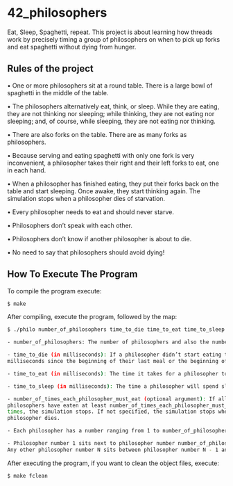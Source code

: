 # 42_philosophers

Eat, Sleep, Spaghetti, repeat. This project is about learning how threads work by precisely timing a group of 
philosophers on when to pick up forks and eat spaghetti without dying from hunger.

## Rules of the project
• One or more philosophers sit at a round table.
There is a large bowl of spaghetti in the middle of the table.

• The philosophers alternatively eat, think, or sleep.
While they are eating, they are not thinking nor sleeping;
while thinking, they are not eating nor sleeping;
and, of course, while sleeping, they are not eating nor thinking.

• There are also forks on the table. There are as many forks as philosophers.

• Because serving and eating spaghetti with only one fork is very inconvenient, a
philosopher takes their right and their left forks to eat, one in each hand.

• When a philosopher has finished eating, they put their forks back on the table and
start sleeping. Once awake, they start thinking again. The simulation stops when
a philosopher dies of starvation.

• Every philosopher needs to eat and should never starve.

• Philosophers don’t speak with each other.

• Philosophers don’t know if another philosopher is about to die.

• No need to say that philosophers should avoid dying!

## How To Execute The Program
To compile the program execute:
```bash
$ make
```
After compiling, execute the program, followed by the map:
```bash
$ ./philo number_of_philosophers time_to_die time_to_eat time_to_sleep [number_of_times_each_philosopher_must_eat]

- number_of_philosophers: The number of philosophers and also the number of forks.

- time_to_die (in milliseconds): If a philosopher didn’t start eating time_to_die
milliseconds since the beginning of their last meal or the beginning of the simulation, they die.

- time_to_eat (in milliseconds): The time it takes for a philosopher to eat. During that time, they will need to hold two forks.

- time_to_sleep (in milliseconds): The time a philosopher will spend sleeping.

- number_of_times_each_philosopher_must_eat (optional argument): If all
philosophers have eaten at least number_of_times_each_philosopher_must_eat
times, the simulation stops. If not specified, the simulation stops when a
philosopher dies.

- Each philosopher has a number ranging from 1 to number_of_philosophers.

- Philosopher number 1 sits next to philosopher number number_of_philosophers.
Any other philosopher number N sits between philosopher number N - 1 and philosopher number N + 1
```
After executing the program, if you want to clean the object files, execute:
```bash
$ make fclean
```
